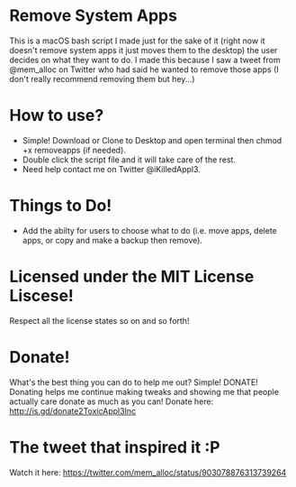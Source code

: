 # Remove System Apps
This is a macOS bash script I made just for the sake of it (right now it doesn't remove system apps it just moves them to the desktop) the user decides on what they want to do.
I made this because I saw a tweet from @mem_alloc on Twitter who had said he wanted to remove those apps (I don't really recommend removing them but hey...)

# How to use?
- Simple! Download or Clone to Desktop and open terminal then chmod +x removeapps (if needed).
- Double click the script file and it will take care of the rest.
- Need help contact me on Twitter @iKilledAppl3.

# Things to Do!
- Add the abilty for users to choose what to do (i.e. move apps, delete apps, or copy and make a backup then remove).

# Licensed under the MIT License Liscese!
Respect all the license states so on and so forth!

# Donate!
What's the best thing you can do to help me out?
Simple! DONATE!
Donating helps me continue making tweaks and showing me that people actually care donate as much as you can!
Donate here: http://is.gd/donate2ToxicAppl3Inc

# The tweet that inspired it :P
Watch it here: https://twitter.com/mem_alloc/status/903078876313739264
